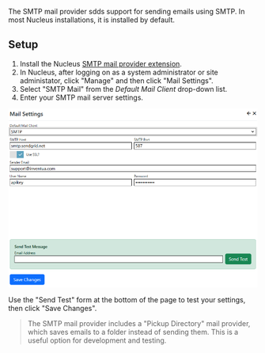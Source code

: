 The SMTP mail provider sdds support for sending emails using SMTP. In most Nucleus installations, it is installed by default.

## Setup
1. Install the Nucleus [SMTP mail provider extension](/store/home/inventua/smtp-mail).
2. In Nucleus, after logging on as a system administrator or site administator, click "Manage" and then click "Mail Settings".
3. Select "SMTP Mail" from the *Default Mail Client* drop-down list. 
4. Enter your SMTP mail server settings.

![SMTP Email Settings](smtp.png)

Use the "Send Test" form at the bottom of the page to test your settings, then click "Save Changes". 

> The SMTP mail provider includes a "Pickup Directory" mail provider, which saves emails to a folder instead of sending them. This 
is a useful option for development and testing.